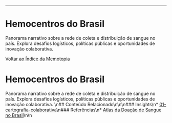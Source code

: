 ---
# Hemocentros do Brasil

Panorama narrativo sobre a rede de coleta e distribuição de sangue no país.
Explora desafios logísticos, políticas públicas e oportunidades de inovação colaborativa.

[Voltar ao Índice da Memotopia](../../INDEX.md)

# Hemocentros do Brasil

Panorama narrativo sobre a rede de coleta e distribuição de sangue no país.
Explora desafios logísticos, políticas públicas e oportunidades de inovação colaborativa.
\n## Conteúdo Relacionado\n\n<!-- RELATED_CONTENT_START -->\n### Insights\n*   [01-cartografia-colaborativa](./insights/01-cartografia-colaborativa.md)\n### Referências\n*   [Atlas da Doação de Sangue no Brasil](./referencias/atlas-sangue.md)\n<!-- RELATED_CONTENT_END -->\n
